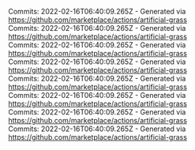 Commits: 2022-02-16T06:40:09.265Z - Generated via https://github.com/marketplace/actions/artificial-grass
<br>
Commits: 2022-02-16T06:40:09.265Z - Generated via https://github.com/marketplace/actions/artificial-grass
<br>
Commits: 2022-02-16T06:40:09.265Z - Generated via https://github.com/marketplace/actions/artificial-grass
<br>
Commits: 2022-02-16T06:40:09.265Z - Generated via https://github.com/marketplace/actions/artificial-grass
<br>
Commits: 2022-02-16T06:40:09.265Z - Generated via https://github.com/marketplace/actions/artificial-grass
<br>
Commits: 2022-02-16T06:40:09.265Z - Generated via https://github.com/marketplace/actions/artificial-grass
<br>
Commits: 2022-02-16T06:40:09.265Z - Generated via https://github.com/marketplace/actions/artificial-grass
<br>
Commits: 2022-02-16T06:40:09.265Z - Generated via https://github.com/marketplace/actions/artificial-grass
<br>
